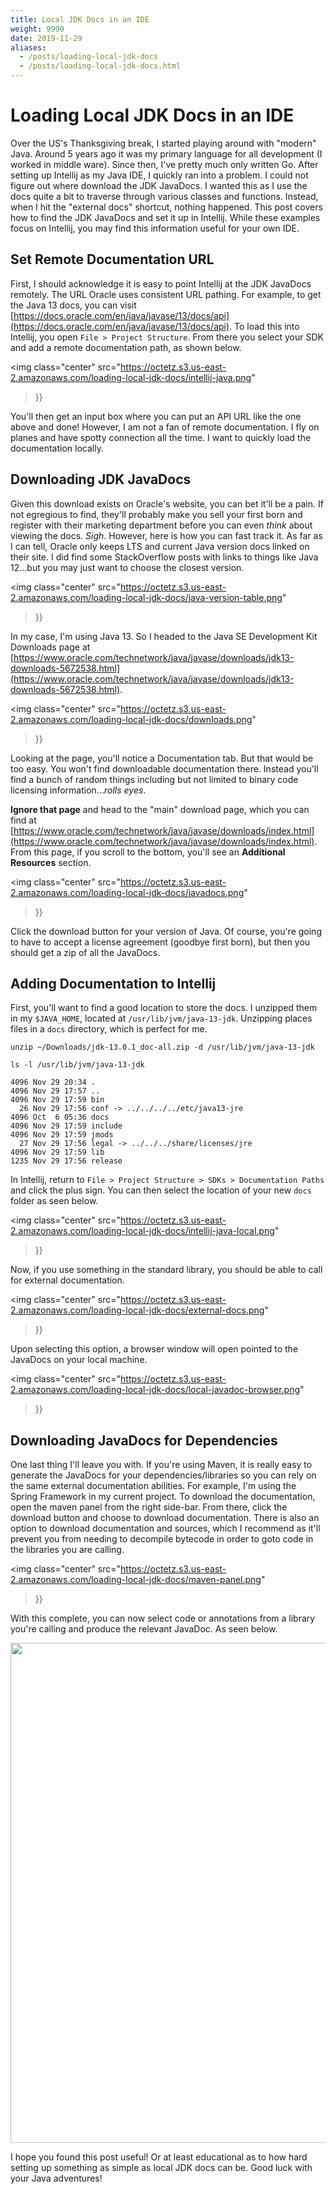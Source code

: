 ```yaml
---
title: Local JDK Docs in an IDE
weight: 9990
date: 2019-11-29
aliases:
  - /posts/loading-local-jdk-docs
  - /posts/loading-local-jdk-docs.html
---
```


# Loading Local JDK Docs in an IDE

Over the US's Thanksgiving break, I started playing around with "modern" Java.
Around 5 years ago it was my primary language for all development (I worked in
middle ware). Since then, I've pretty much only written Go. After setting up
Intellij as my Java IDE, I quickly ran into a problem.  I could not figure out
where download the JDK JavaDocs. I wanted this as I use the docs quite a bit to
traverse through various classes and functions. Instead, when I hit the
"external docs" shortcut, nothing happened. This post covers how to find the JDK
JavaDocs and set it up in Intellij.  While these examples focus on Intellij, you
may find this information useful for your own IDE.

## Set Remote Documentation URL

First, I should acknowledge it is easy to point Intellij at the JDK JavaDocs
remotely. The URL Oracle uses consistent URL pathing. For example, to get the
Java 13 docs, you can visit
[https://docs.oracle.com/en/java/javase/13/docs/api](https://docs.oracle.com/en/java/javase/13/docs/api).
To load this into Intellij, you open `File > Project Structure`. From there you
select your SDK and add a remote documentation path, as shown below.

<img class="center"
src="https://octetz.s3.us-east-2.amazonaws.com/loading-local-jdk-docs/intellij-java.png"
>}}

You'll then get an input box where you can put an API URL like the one above and
done! However, I am not a fan of remote documentation. I fly on planes and have
spotty connection all the time.  I want to quickly load the documentation
locally. 

## Downloading JDK JavaDocs

Given this download exists on Oracle's website, you can bet it'll be a pain. If
not egregious to find, they'll probably make you sell your first born and
register with their marketing department before you can even _think_ about
viewing the docs. *Sigh*. However, here is how you can fast track it. As far as
I can tell, Oracle only keeps LTS and current Java version docs linked on their
site.  I did find some StackOverflow posts with links to things like Java
12...but you may just want to choose the closest version. 

<img class="center"
src="https://octetz.s3.us-east-2.amazonaws.com/loading-local-jdk-docs/java-version-table.png"
>}}

In my case, I'm using Java 13. So I headed to the Java SE Development Kit
Downloads page at
[https://www.oracle.com/technetwork/java/javase/downloads/jdk13-downloads-5672538.html](https://www.oracle.com/technetwork/java/javase/downloads/jdk13-downloads-5672538.html). 

<img class="center"
src="https://octetz.s3.us-east-2.amazonaws.com/loading-local-jdk-docs/downloads.png"
>}}

Looking at the page, you'll notice a Documentation tab. But that would be too
easy. You won't find downloadable documentation there. Instead you'll find a
bunch of random things including but not limited to binary code licensing
information..._rolls eyes_.

**Ignore that page** and head to the "main" download page, which you can find at
[https://www.oracle.com/technetwork/java/javase/downloads/index.html](https://www.oracle.com/technetwork/java/javase/downloads/index.html).
From this page, if you scroll to the bottom, you'll see an **Additional
Resources** section.

<img class="center"
src="https://octetz.s3.us-east-2.amazonaws.com/loading-local-jdk-docs/javadocs.png"
>}}

Click the download button for your version of Java. Of course, you're going to
have to accept a license agreement (goodbye first born), but then you should get
a zip of all the JavaDocs.

## Adding Documentation to Intellij

First, you'll want to find a good location to store the docs. I unzipped them in
my `$JAVA_HOME`, located at `/usr/lib/jvm/java-13-jdk`. Unzipping places files
in a `docs` directory, which is perfect for me.

```
unzip ~/Downloads/jdk-13.0.1_doc-all.zip -d /usr/lib/jvm/java-13-jdk
```

```
ls -l /usr/lib/jvm/java-13-jdk
```

```
4096 Nov 29 20:34 .
4096 Nov 29 17:57 ..
4096 Nov 29 17:59 bin
  26 Nov 29 17:56 conf -> ../../../../etc/java13-jre
4096 Oct  6 05:36 docs
4096 Nov 29 17:59 include
4096 Nov 29 17:59 jmods
  27 Nov 29 17:56 legal -> ../../../share/licenses/jre
4096 Nov 29 17:59 lib
1235 Nov 29 17:56 release
```

In Intellij, return to `File > Project Structure > SDKs > Documentation Paths`
and click the plus sign. You can then select the location of your new `docs`
folder as seen below.

<img class="center"
src="https://octetz.s3.us-east-2.amazonaws.com/loading-local-jdk-docs/intellij-java-local.png"
>}}

Now, if you use something in the standard library, you should be able to call
for external documentation.

<img class="center"
src="https://octetz.s3.us-east-2.amazonaws.com/loading-local-jdk-docs/external-docs.png"
>}}

Upon selecting this option, a browser window will open pointed to the JavaDocs
on your local machine.

<img class="center"
src="https://octetz.s3.us-east-2.amazonaws.com/loading-local-jdk-docs/local-javadoc-browser.png"
>}}

## Downloading JavaDocs for Dependencies

One last thing I'll leave you with. If you're using Maven, it is really easy to
generate the JavaDocs for your dependencies/libraries so you can rely on the
same external documentation abilities. For example, I'm using the Spring
Framework in my current project. To download the documentation, open the maven
panel from the right side-bar. From there, click the download button and choose
to download documentation. There is also an option to download documentation and
sources, which I recommend as it'll prevent you from needing to decompile
bytecode in order to goto code in the libraries you are calling.

<img class="center"
src="https://octetz.s3.us-east-2.amazonaws.com/loading-local-jdk-docs/maven-panel.png"
>}}

With this complete, you can now select code or annotations from a library you're
calling and produce the relevant JavaDoc. As seen below.

<img class="center"
src="https://octetz.s3.us-east-2.amazonaws.com/loading-local-jdk-docs/spring-javadoc.png"
width="800">

I hope you found this post useful! Or at least educational as to how hard
setting up something as simple as local JDK docs can be. Good luck with your
Java adventures!
